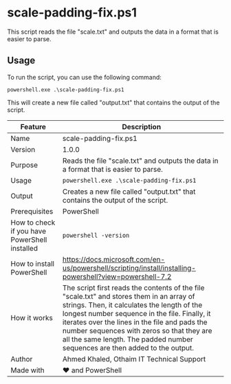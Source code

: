 # scale-padding-fix.ps1

This script reads the file "scale.txt" and outputs the data in a format that is easier to parse.

## Usage

To run the script, you can use the following command:

```
powershell.exe .\scale-padding-fix.ps1
```

This will create a new file called "output.txt" that contains the output of the script.

| Feature                                       | Description                                                                                                                                                                                                                                                                                                                                                             |
| --------------------------------------------- | ----------------------------------------------------------------------------------------------------------------------------------------------------------------------------------------------------------------------------------------------------------------------------------------------------------------------------------------------------------------------- |
| Name                                          | scale-padding-fix.ps1                                                                                                                                                                                                                                                                                                                                                   |
| Version                                       | 1.0.0                                                                                                                                                                                                                                                                                                                                                                   |
| Purpose                                       | Reads the file "scale.txt" and outputs the data in a format that is easier to parse.                                                                                                                                                                                                                                                                                    |
| Usage                                         | `powershell.exe .\scale-padding-fix.ps1`                                                                                                                                                                                                                                                                                                                                |
| Output                                        | Creates a new file called "output.txt" that contains the output of the script.                                                                                                                                                                                                                                                                                          |
| Prerequisites                                 | PowerShell                                                                                                                                                                                                                                                                                                                                                              |
| How to check if you have PowerShell installed | `powershell -version`                                                                                                                                                                                                                                                                                                                                                   |
| How to install PowerShell                     | https://docs.microsoft.com/en-us/powershell/scripting/install/installing-powershell?view=powershell-7.2                                                                                                                                                                                                                                                                 |
| How it works                                  | The script first reads the contents of the file "scale.txt" and stores them in an array of strings. Then, it calculates the length of the longest number sequence in the file. Finally, it iterates over the lines in the file and pads the number sequences with zeros so that they are all the same length. The padded number sequences are then added to the output. |
| Author                                        | Ahmed Khaled, Othaim IT Technical Support                                                                                                                                                                                                                                                                                                                               |
| Made with                                     | ❤️ and PowerShell                                                                                                                                                                                                                                                                                                                                                       |
